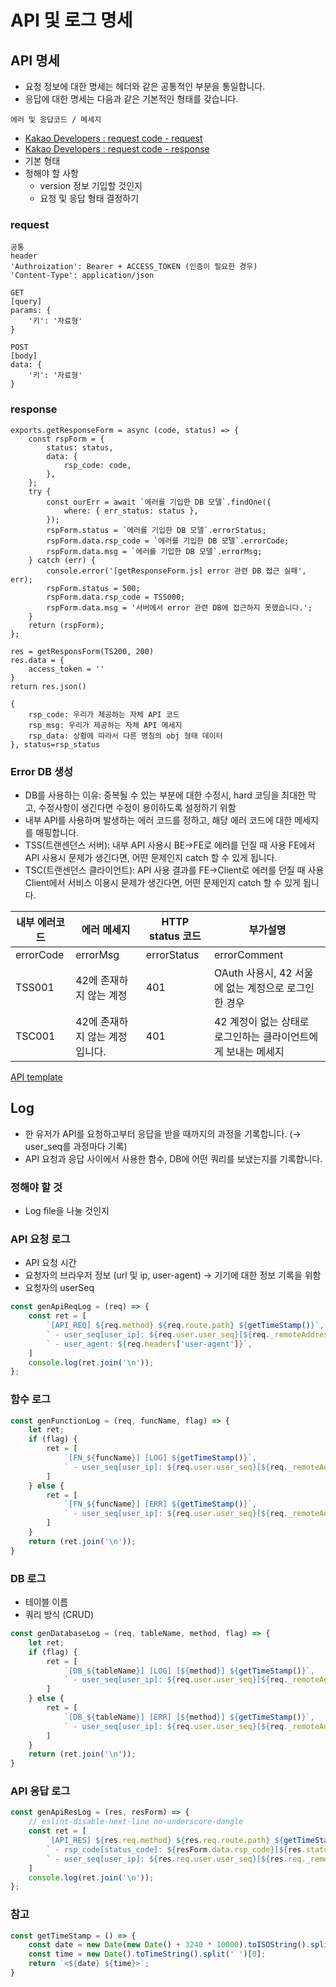 # API 및 로그 명세

## API 명세
- 요청 정보에 대한 명세는 헤더와 같은 공통적인 부분을 통일합니다.
- 응답에 대한 명세는 다음과 같은 기본적인 형태를 갖습니다.
```
에러 및 응답코드 / 메세지
```
- [Kakao Developers : request code - request](https://developers.kakao.com/docs/latest/ko/kakaologin/rest-api#request-code-request)
- [Kakao Developers : request code - response ](https://developers.kakao.com/docs/latest/ko/kakaologin/rest-api#request-code-response)
- 기본 형태
- 정해야 할 사항
  - version 정보 기입할 것인지
  - 요청 및 응답 형태 결정하기
### request
```
공통
header
'Authroization': Bearer + ACCESS_TOKEN (인증이 필요한 경우)
'Content-Type': application/json
 
GET
[query]
params: {
	'키': '자료형'
}

POST
[body]
data: {
	'키': '자료형'
}
```

### response
```
exports.getResponseForm = async (code, status) => {
    const rspForm = {
        status: status,
        data: {
            rsp_code: code,
        },
    };
    try {
        const ourErr = await `에러를 기입한 DB 모델`.findOne({
            where: { err_status: status },
        });
        rspForm.status = `에러를 기입한 DB 모델`.errorStatus;
        rspForm.data.rsp_code = `에러를 기입한 DB 모델`.errorCode;
        rspForm.data.msg = `에러를 기입한 DB 모델`.errorMsg;
    } catch (err) {
        console.error('[getResponseForm.js] error 관련 DB 접근 실패', err);
        rspForm.status = 500;
        rspForm.data.rsp_code = TSS000;
        rspForm.data.msg = '서버에서 error 관련 DB에 접근하지 못했습니다.';
    }
    return (rspForm);
};

res = getResponsForm(TS200, 200)
res.data = {
	access_token = ''
}
return res.json()
```
```
{
	rsp_code: 우리가 제공하는 자체 API 코드
	rsp_msg: 우리가 제공하는 자체 API 메세지
	rsp_data: 상황에 따라서 다른 명칭의 obj 형태 데이터
}, status=rsp_status
```

### Error DB 생성
- DB를 사용하는 이유: 중복될 수 있는 부분에 대한 수정시, hard 코딩을 최대한 막고, 수정사항이 생긴다면 수정이 용이하도록 설정하기 위함
- 내부 API를 사용하며 발생하는 에러 코드를 정하고, 해당 에러 코드에 대한 메세지를 매핑합니다.
- TSS(트랜센던스 서버): 내부 API 사용시 BE→FE로 에러를 던질 때 사용
FE에서 API 사용시 문제가 생긴다면, 어떤 문제인지 catch 할 수 있게 됩니다.
- TSC(트랜센던스 클라이언트): API 사용 결과를 FE→Client로 에러를 던질 때 사용
Client에서 서비스 이용시 문제가 생긴다면, 어떤 문제인지 catch 할 수 있게 됩니다.

| 내부 에러코드 | 에러 메세지                    | HTTP status 코드 | 부가설명                                                      |
| ------------- | ------------------------------ | ---------------- | ------------------------------------------------------------- |
| errorCode     | errorMsg                       | errorStatus      | errorComment                                                  |
| TSS001        | 42에 존재하지 않는 계정        | 401              | OAuth 사용시, 42 서울에 없는 계정으로 로그인 한 경우          |
| TSC001        | 42에 존재하지 않는 계정입니다. | 401              | 42 계정이 없는 상태로 로그인하는 클라이언트에게 보내는 메세지 |

[API template](api_template.md)

## Log
- 한 유저가 API를 요청하고부터 응답을 받을 때까지의 과정을 기록합니다. (→ user_seq를 과정마다 기록)
- API 요청과 응답 사이에서 사용한 함수, DB에 어떤 쿼리를 보냈는지를 기록합니다.

### 정해야 할 것
- Log file을 나눌 것인지

### API 요청 로그
- API 요청 시간
- 요청자의 브라우저 정보 (url 및 ip,  user-agent) → 기기에 대한 정보 기록을 위함
- 요청자의 userSeq
```javascript
const genApiReqLog = (req) => {
    const ret = [
        `[API_REQ] ${req.method} ${req.route.path} ${getTimeStamp()}`,
        ` - user_seq[user_ip]: ${req.user.user_seq}[${req._remoteAddress}]`,
        ` - user_agent: ${req.headers['user-agent']}`,
    ]
    console.log(ret.join('\n'));
};
```

### 함수 로그
```javascript
const genFunctionLog = (req, funcName, flag) => {
    let ret;
    if (flag) {
        ret = [
            `[FN_${funcName}] [LOG] ${getTimeStamp()}`,
            ` - user_seq[user_ip]: ${req.user.user_seq}[${req._remoteAddress}]`,
        ]
    } else {
        ret = [
            `[FN_${funcName}] [ERR] ${getTimeStamp()}`,
            ` - user_seq[user_ip]: ${req.user.user_seq}[${req._remoteAddress}]`,
        ]
    }
    return (ret.join('\n'));
}
```

### DB 로그
- 테이블 이름
- 쿼리 방식 (CRUD)
```javascript
const genDatabaseLog = (req, tableName, method, flag) => {
    let ret;
    if (flag) {
        ret = [
            `[DB_${tableName}] [LOG] [${method}] ${getTimeStamp()}`,
            ` - user_seq[user_ip]: ${req.user.user_seq}[${req._remoteAddress}]`,
        ]
    } else {
        ret = [
            `[DB_${tableName}] [ERR] [${method}] ${getTimeStamp()}`,
            ` - user_seq[user_ip]: ${req.user.user_seq}[${req._remoteAddress}]`,
        ]
    }
    return (ret.join('\n'));
}
```

### API 응답 로그
```javascript
const genApiResLog = (res, resForm) => {
    // eslint-disable-next-line no-underscore-dangle
    const ret = [
        `[API_RES] ${res.req.method} ${res.req.route.path} ${getTimeStamp()}`,
        ` - rsp_code[status_code]: ${resForm.data.rsp_code}[${res.statusCode}], rsp_msg[status_msg]: ${resForm.data.msg}[${res.statusMessage}]`,
        ` - user_seq[user_ip]: ${res.req.user.user_seq}[${res.req._remoteAddress}]`,
    ]
    console.log(ret.join('\n'));
};
```

### 참고
```javascript
const getTimeStamp = () => {
    const date = new Date(new Date() + 3240 * 10000).toISOString().split('T')[0]
    const time = new Date().toTimeString().split(' ')[0];
    return `<${date} ${time}>`;
}
```